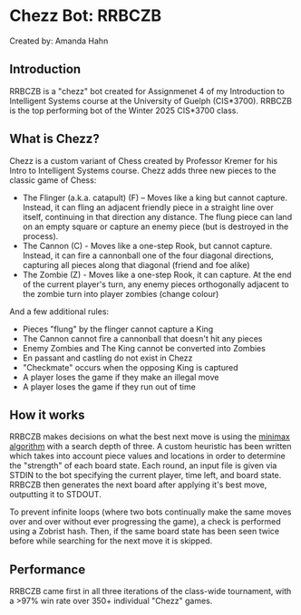 # Chezz Bot: RRBCZB
Created by: Amanda Hahn

## Introduction
RRBCZB is a "chezz" bot created for Assignmenet 4 of my Introduction to Intelligent Systems course at the University of Guelph (CIS\*3700). RRBCZB is the top performing bot of the Winter 2025 CIS\*3700 class. 

## What is Chezz?
Chezz is a custom variant of Chess created by Professor Kremer for his Intro to Intelligent Systems course. Chezz adds three new pieces to the classic game of Chess:
- The Flinger (a.k.a. catapult) (F) – Moves like a king but cannot capture. Instead, it can fling an adjacent friendly piece in a straight line over itself, continuing in that direction any distance. The flung piece can land on an empty square or capture an enemy piece (but is destroyed in the process).
- The Cannon (C) - Moves like a one-step Rook, but cannot capture. Instead, it can fire a cannonball one of the four diagonal directions, capturing all pieces along that diagonal (friend and foe alike)
- The Zombie (Z) - Moves like a one-step Rook, it can capture. At the end of the current player's turn, any enemy pieces orthogonally adjacent to the zombie turn into player zombies (change colour)

And a few additional rules:
- Pieces "flung" by the flinger cannot capture a King
- The Cannon cannot fire a cannonball that doesn't hit any pieces
- Enemy Zombies and The King cannot be converted into Zombies
- En passant and castling do not exist in Chezz
- "Checkmate" occurs when the opposing King is captured
- A player loses the game if they make an illegal move
- A player loses the game if they run out of time

## How it works
RRBCZB makes decisions on what the best next move is using the [minimax algorithm](https://en.wikipedia.org/wiki/Minimax) with a search depth of three. A custom heuristic has been written which takes into account piece values and locations in order to determine the "strength" of each board state. Each round, an input file is given via STDIN to the bot specifying the current player, time left, and board state. RRBCZB then generates the next board after applying it's best move, outputting it to STDOUT.  

To prevent infinite loops (where two bots continually make the same moves over and over without ever progressing the game), a check is performed using a Zobrist hash. Then, if the same board state has been seen twice before while searching for the next move it is skipped.

## Performance
RRBCZB came first in all three iterations of the class-wide tournament, with a >97% win rate over 350+ individual "Chezz" games.  
